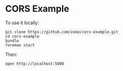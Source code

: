 CORS Example
============

To use it locally:

    git clone https://github.com/zeke/cors-example.git
    cd cors-example
    bundle
    foreman start
    
Then:

    open http://localhost:5000
    
